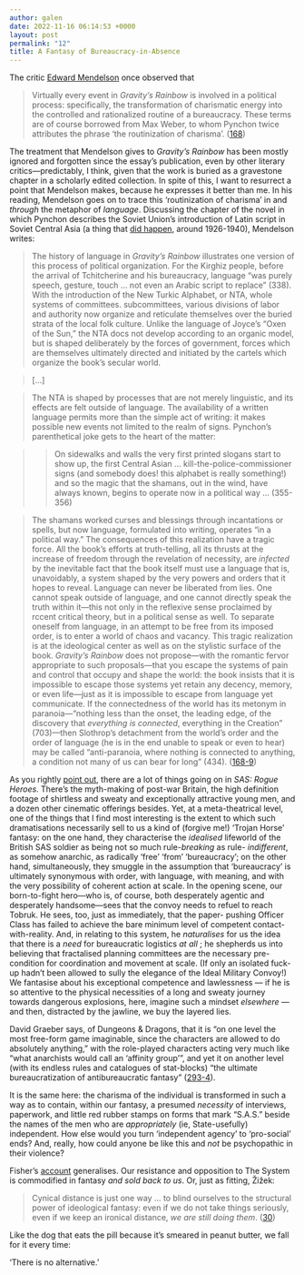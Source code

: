 ```yaml
---
author: galen
date: 2022-11-16 06:14:53 +0000
layout: post
permalink: "12"
title: A Fantasy of Bureaucracy-in-Absence
---
```



The critic [Edward Mendelson](https://en.wikipedia.org/wiki/Edward_Mendelson) once observed that

> Virtually every event in *Gravity’s Rainbow* is involved in a political process: specifically, the transformation of charismatic energy into the controlled and rationalized routine of a bureaucracy. These terms are of course borrowed from Max Weber, to whom Pynchon twice attributes the phrase ‘the routinization of charisma’. ([168](https://www.worldcat.org/isbn/0316522317))

The treatment that Mendelson gives to *Gravity’s Rainbow* has been mostly ignored and forgotten since the essay’s publication, even by other literary critics—predictably, I think, given that the work is buried as a gravestone chapter in a scholarly edited collection. In spite of this, I want to resurrect a point that Mendelson makes, because he expresses it better than me. In his reading, Mendelson goes on to trace this ‘routinization of charisma’ in and *through* the metaphor of *language*. Discussing the chapter of the novel in which Pynchon describes the Soviet Union’s introduction of Latin script in Soviet Central Asia (a thing that [did happen](https://worldcat.org/isbn/9780312041199), around 1926-1940), Mendelson writes:

> The history of language in *Gravity’s Rainbow* illustrates one version of this process of political organization. For the Kirghiz people, before the arrival of Tchitcherine and his bureaucracy, language “was purely speech, gesture, touch … not even an Arabic script to replace” (338). With the introduction of the New Turkic Alphabet, or NTA, whole systems of committees. subcommittees, various divisions of labor and authority now organize and reticulate themselves over the buried strata of the local folk culture. Unlike the language of Joyce’s “Oxen of the Sun,” the NTA docs not develop according to an organic model, but is shaped deliberately by the forces of government, forces which are themselves ultimately directed and initiated by the cartels which organize the book’s secular world.

>

> […]

>

> The NTA is shaped by processes that are not merely linguistic, and its effects are felt outside of language. The availability of a written language permits more than the simple act of writing: it makes possible new events not limited to the realm of signs. Pynchon’s parenthetical joke gets to the heart of the matter:

>

>> On sidewalks and walls the very first printed slogans start to show up, the first Central Asian … kill-the-police-commissioner signs (and somebody does! this alphabet is really something!) and so the magic that the shamans, out in the wind, have always known, begins to operate now in a political way … (355-356)

>

> The shamans worked curses and blessings through incantations or spells, but now language, formulated into writing, operates “in a political way.” The consequences of this realization have a tragic force. All the book’s efforts at truth-telling, all its thrusts at the increase of freedom through the revelation of necessity, are *infected* by the inevitable fact that the book itself must use a language that is, unavoidably, a system shaped by the very powers and orders that it hopes to reveal. Language can never be liberated from lies. One cannot speak outside of language, and one cannot directly speak the truth within it—this not only in the reflexive sense proclaimed by rccent critical theory, but in a political sense as well. To separate oneself from language, in an attempt to be free from its imposed order, is to enter a world of chaos and vacancy. This tragic realization is at the ideological center as well as on the stylistic surface of the book. *Gravity’s Rainbow* does not propose—with the romantic fervor appropriate to such proposals—that you escape the systems of pain and control that occupy and shape the world: the book insists that it is impossible to escape those systems yet retain any decency, memory, or even life—just as it is impossible to escape from language yet communicate. If the connectedness of the world has its metonym in paranoia—“nothing less than the onset, the leading edge, of the discovery that *everything is connected*, everything in the Creation” (703)—then Slothrop’s detachment from the world’s order and the order of language (he is in the end unable to speak or even to hear) may be called “anti-paranoia, where nothing is connected to anything, a condition not many of us can bear for long” (434). ([168-9](https://www.worldcat.org/isbn/0316522317))

As you rightly [point out](https://angst.blog/11), there are a lot of things going on in *SAS: Rogue Heroes*. There’s the myth-making of post-war Britain, the high definition footage of shirtless and sweaty and exceptionally attractive young men, and a dozen other cinematic offerings besides. Yet, at a meta-theatrical level, one of the things that I find most interesting is the extent to which such dramatisations necessarily sell to us a kind of (forgive me!) ‘Trojan Horse’ fantasy: on the one hand, they characterise the *idealised* lifeworld of the British SAS soldier as being not so much rule-*breaking* as rule- *indifferent*, as somehow anarchic, as radically ‘free’ ‘from’ ‘bureaucracy’; on the other hand, simultaneously, they smuggle in the assumption that ‘bureaucracy’ is ultimately synonymous with order, with language, with meaning, and with the very possibility of coherent action at scale. In the opening scene, our born-to-fight hero—who is, of course, both desperately agentic and desperately handsome—sees that the convoy needs to refuel to reach Tobruk. He sees, too, just as immediately, that the paper- pushing Officer Class has failed to achieve the bare minimum level of competent contact-with-reality. And, in relating to this system, he *naturalises* for us the idea that there is a *need* for bureaucratic logistics *at all* ; he shepherds us into believing that fractalised planning committees are the necessary pre-condition for coordination and movement at scale. (If only an isolated fuck-up hadn’t been allowed to sully the elegance of the Ideal Military Convoy!) We fantasise about his exceptional competence and lawlessness — if he is so attentive to the physical necessities of a long and sweaty journey towards dangerous explosions, here, imagine such a mindset *elsewhere* — and then, distracted by the jawline, we buy the layered lies.

David Graeber says, of Dungeons & Dragons, that it is “on one level the most free-form game imaginable, since the characters are allowed to do absolutely anything,” with the role-played characters acting very much like “what anarchists would call an ‘affinity group’”, and yet it on another level (with its endless rules and catalogues of stat-blocks) “the ultimate bureaucratization of antibureaucratic fantasy” ([293-4](https://worldcat.org/isbn/9781612193748)).

It is the same here: the charisma of the individual is transformed in such a way as to contain, within our fantasy, a presumed *necessity* of interviews, paperwork, and little red rubber stamps on forms that mark “S.A.S.” beside the names of the men who are *appropriately* (ie, State-usefully) independent. How else would you turn ‘independent agency’ to ‘pro-social’ ends? And, really, how could anyone be like this and *not* be psychopathic in their violence?

Fisher’s [account](https://worldcat.org/isbn/9781846943171) generalises. Our resistance and opposition to The System is commodified in fantasy *and sold back to us*. Or, just as fitting, Žižek:

> Cynical distance is just one way … to blind ourselves to the structural power of ideological fantasy: even if we do not take things seriously, even if we keep an ironical distance, *we are still doing them*. ([30](https://worldcat.org/isbn/9781844673001))

Like the dog that eats the pill because it’s smeared in peanut butter, we fall for it every time:

‘There is no alternative.’
